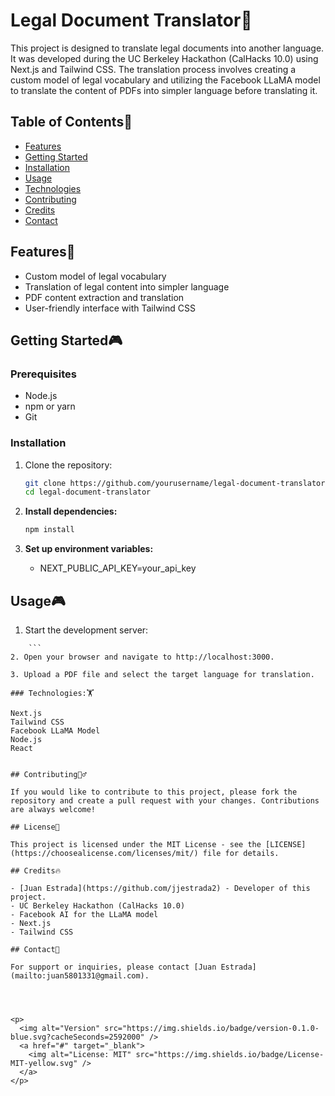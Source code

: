 # Legal Document Translator👾

This project is designed to translate legal documents into another language. It was developed during the UC Berkeley Hackathon (CalHacks 10.0) using Next.js and Tailwind CSS. The translation process involves creating a custom model of legal vocabulary and utilizing the Facebook LLaMA model to translate the content of PDFs into simpler language before translating it.

## Table of Contents🤗
- [Features](#features)
- [Getting Started](#getting-started)
- [Installation](#installation)
- [Usage](#usage)
- [Technologies](#technologies)
- [Contributing](#contributing)
- [Credits](#credits)
- [Contact](#contact)


## Features🐢
- Custom model of legal vocabulary
- Translation of legal content into simpler language
- PDF content extraction and translation
- User-friendly interface with Tailwind CSS

## Getting Started🎮

### Prerequisites
- Node.js
- npm or yarn
- Git

### Installation
1. Clone the repository:
   ```bash
   git clone https://github.com/yourusername/legal-document-translator.git
   cd legal-document-translator
    ```

2. **Install dependencies:**
    ```bash
    npm install
    ```

3. **Set up environment variables:**
    - NEXT_PUBLIC_API_KEY=your_api_key


## Usage🎮

1. Start the development server:
```npm run dev
    ```
2. Open your browser and navigate to http://localhost:3000.

3. Upload a PDF file and select the target language for translation.

### Technologies:🏋️

Next.js
Tailwind CSS
Facebook LLaMA Model
Node.js
React


## Contributing🙇‍♂️

If you would like to contribute to this project, please fork the repository and create a pull request with your changes. Contributions are always welcome!

## License📜

This project is licensed under the MIT License - see the [LICENSE](https://choosealicense.com/licenses/mit/) file for details.

## Credits🔥

- [Juan Estrada](https://github.com/jjestrada2) - Developer of this project.
- UC Berkeley Hackathon (CalHacks 10.0)
- Facebook AI for the LLaMA model
- Next.js
- Tailwind CSS

## Contact🦻

For support or inquiries, please contact [Juan Estrada](mailto:juan5801331@gmail.com).




<p>
  <img alt="Version" src="https://img.shields.io/badge/version-0.1.0-blue.svg?cacheSeconds=2592000" />
  <a href="#" target="_blank">
    <img alt="License: MIT" src="https://img.shields.io/badge/License-MIT-yellow.svg" />
  </a>
</p>
